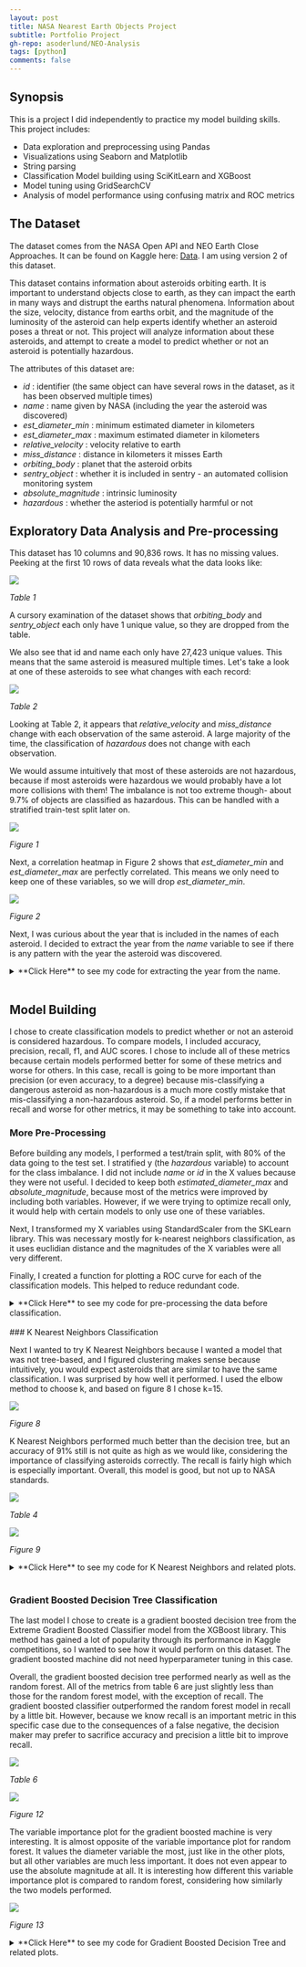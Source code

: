```yaml
---
layout: post
title: NASA Nearest Earth Objects Project
subtitle: Portfolio Project
gh-repo: asoderlund/NEO-Analysis
tags: [python]
comments: false
---
```

## Synopsis
This is a project I did independently to practice my model building skills. This project includes:
- Data exploration and preprocessing using Pandas
- Visualizations using Seaborn and Matplotlib 
- String parsing
- Classification Model building using SciKitLearn and XGBoost
- Model tuning using GridSearchCV
- Analysis of model performance using confusing matrix and ROC metrics

## The Dataset
The dataset comes from the NASA Open API and NEO Earth Close Approaches. It can be found on Kaggle here: [Data](https://www.kaggle.com/datasets/sameepvani/nasa-nearest-earth-objects). I am using version 2 of this dataset.

This dataset contains information about asteroids orbiting earth. It is important to understand objects close to earth, as they can impact the earth in many ways and distrupt the earths natural phenomena. Information about the size, velocity, distance from earths orbit, and the magnitude of the luminosity of the asteroid can help experts identify whether an asteroid poses a threat or not. This project will analyze information about these asteroids, and attempt to create a model to predict whether or not an asteroid is potentially hazardous.

The attributes of this dataset are: 
- *id* : identifier (the same object can have several rows in the dataset, as it has been observed multiple times)
- *name* : name given by NASA (including the year the asteroid was discovered)
- *est_diameter_min* : minimum estimated diameter in kilometers
- *est_diameter_max* : maximum estimated diameter in kilometers
- *relative_velocity* : velocity relative to earth
- *miss_distance* : distance in kilometers it misses Earth
- *orbiting_body* : planet that the asteroid orbits
- *sentry_object* : whether it is included in sentry - an automated collision monitoring system
- *absolute_magnitude* : intrinsic luminosity
- *hazardous* : whether the asteriod is potentially harmful or not

## Exploratory Data Analysis and Pre-processing
This dataset has 10 columns and 90,836 rows. It has no missing values. Peeking at the first 10 rows of data reveals what the data looks like:

![](./asoderlund/images/table1.png)

_Table 1_


A cursory examination of the dataset shows that *orbiting_body* and *sentry_object* each only have 1 unique value, so they are dropped from the table.

We also see that id and name each only have 27,423 unique values. This means that the same asteroid is measured multiple times. Let's take a look at one of these asteroids to see what changes with each record:

![](./images/table2.png)

_Table 2_

Looking at Table 2, it appears that *relative_velocity* and *miss_distance* change with each observation of the same asteroid. A large majority of the time, the classification of *hazardous* does not change with each observation.

We would assume intuitively that most of these asteroids are not hazardous, because if most asteroids were hazardous we would probably have a lot more collisions with them! The imbalance is not too extreme though- about 9.7% of objects are classified as hazardous. This can be handled with a stratified train-test split later on.

![](./images/fig1.png)

_Figure 1_

Next, a correlation heatmap in Figure 2 shows that *est_diameter_min* and *est_diameter_max* are perfectly correlated. This means we only need to keep one of these variables, so we will drop *est_diameter_min*.

![](./images/fig2.png)

_Figure 2_

Next, I was curious about the year that is included in the names of each asteroid. I decided to extract the year from the *name* variable to see if there is any pattern with the year the asteroid was discovered.

<details><summary markdown="span">**Click Here** to see my code for extracting the year from the name.</summary>
```python
df[['drop','temp']]=df.name.str.split('(',expand=True)
df.drop(columns='drop',inplace=True)

def get_year(x):
    return x.strip()[0:x.strip().index(' ')]
df['year']=df['temp'].apply(get_year)

df.drop(columns='temp', inplace=True)

df.loc[df.year=='A911','year']='1911' 
df.loc[df.year=='6743','year']='1960'
df.loc[df.year=='A898','year']='1898'
df.loc[df.year=='6344','year']='1960'
df.loc[df.year=='A924','year']='1924'
df.loc[df.year=='A/2019','year']='2019'
df.loc[df.year=='4788','year']='1960'
  
df.year=df.year.astype(int)
```
</details>
<br/>
To see if there is any pattern, I created boxplots for hazardous and non-hazardous asteroids based on the year. Based on the boxplots in figure 3, hazardous objects were mostly discovered between around 2002 to before 2020. There were many non-hazardous objects discovered pre-1980s. 

Possible reasons why hazardous objects were not discovered until more recently could be that hazardous asteroids tend to be farther away (as we will discover from figure 5), and it is possible that older equipment could not detect asteroids that are further away from earth as well. Another possible reason is that hazardous objects tend to have a lower absolute magnitude (also infered from figure 5), or luminosity, making them even harder to detect with older equipment.

![](./images/fig3.png)

_Figure 3_


## Univariate and Bivariate Analysis
To perform univariate and bivariate analysis, I began by extracting the numerical columns, not including id. 

First I checked the distribution of the variables, shown in figure 4. First, notice that the distribution for estimated maximum diameter is highly positively skewed with sharp spike on the left, indicating the presence of outliers. Relative velocity has a positive skew, so most asteroids are moving more slowly. The distance from earth, *miss_distance*, seems to be relatively uniform throughout the data, with a bit of a spike at 0. Finally, we see that most observations of asteroids were recorded after 1990, so data from before 1990 might not be as useful.

![](./images/fig4.png)

_Figure 4_

For bivariate analysis, I started with a pairs plot that is colored by *hazardous* classification (figure 5). There are a lot of interesting patterns revealed by these plots. 

First, the distributions along the diagonal are interesting because they add more information to our univariate analysis concerning the classification of asteroids as hazardous. From the relative velocity distribution, it seems that hazardous asteroids move slightly faster than non-hazardous ones. From the distributions of *miss_distance* and *absolute_magnitude*, we see that hazardous asteroids actually tend to be further away from earth, which is counter-intuitive. There is also a very clear correlation between *est_diameter_max* and *absolute_magnitude*, so it may be beneficial to only include one of these variables for certain models.

![](./images/fig5.png)

_Figure 5_

<details><summary markdown="span">**Click Here** to see my code for univariate and bivariate analysis.</summary>
```python
num_cols = ["est_diameter_max", "relative_velocity", "miss_distance", "absolute_magnitude","year"]

rows=2
cols=3
count=1
plt.rcParams['figure.figsize']=[15,9]
for i in num_cols:
    plt.subplot(rows,cols,count)
    sns.distplot(df[i], color='c')
    count+=1
plt.suptitle('Distributions of Numerical Variables')
plt.show()

sns.pairplot(df[num_cols+['hazardous']],hue = 'hazardous')
```
</details>
<br/>

## Model Building

I chose to create classification models to predict whether or not an asteroid is considered hazardous. To compare models, I included accuracy, precision, recall, f1, and AUC scores. I chose to include all of these metrics because certain models performed better for some of these metrics and worse for others. In this case, recall is going to be more important than precision (or even accuracy, to a degree) because mis-classifying a dangerous asteroid as non-hazardous is a much more costly mistake that mis-classifying a non-hazardous asteroid. So, if a model performs better in recall and worse for other metrics, it may be something to take into account.

### More Pre-Processing

Before building any models, I performed a test/train split, with 80% of the data going to the test set. I stratified y (the *hazardous* variable) to account for the class imbalance. I did not include *name* or *id* in the X values because they were not useful. I decided to keep both *estimated_diameter_max* and *absolute_magnitude*, because most of the metrics were improved by including both variables. However, if we were trying to optimize recall only, it would help with certain models to only use one of these variables. 

Next, I transformed my X variables using StandardScaler from the SKLearn library. This was necessary mostly for k-nearest neighbors classification, as it uses euclidian distance and the magnitudes of the X variables were all very different. 

Finally, I created a function for plotting a ROC curve for each of the classification models. This helped to reduce redundant code. 

<details><summary markdown="span">**Click Here** to see my code for pre-processing the data before classification.</summary>
```python
X = df.drop(["id","name","hazardous"], axis=1)
y = df.hazardous.astype(int)
    
X_train, X_test, y_train, y_test = train_test_split(X,y, test_size = 0.2, random_state = 0, stratify=y)
    
sc=StandardScaler()
X_train_scaled=pd.DataFrame(sc.fit_transform(X_train))
X_test_scaled=pd.DataFrame(sc.transform(X_test))
    
def roc_curve_plot(y_test, y_scores, method):
    fpr, tpr, threshold = roc_curve(y_test, y_scores[:, 1])
    roc_auc = auc(fpr, tpr)
    plt.plot(fpr, tpr, 'b', label = 'AUC = %0.2f' % roc_auc)
    plt.legend()
    plt.plot([0, 1], [0, 1],'r--')
    plt.ylabel('True Positive Rate')
    plt.xlabel('False Positive Rate')
    plt.title('ROC Curve of ' + method)
    plt.rcParams['figure.figsize']=[6,5]
    plt.show()
    return roc_auc
```
</details>
<br/>

### Basic Decision Tree Classification
I knew the basic decision tree classifier would not be the most accurate, however I thought it would be a good starting point to compare our other models against. It is also a good way to get a basic idea of how important each variable is to the decision tree, and to compare an importance plot to our other tree methods. 

The decision tree ended up being too large to be especially helpful. The models scores are shown in table 3 below. I also plotted the ROC curve for the model, which shows that it is a decent model compared to a random model, but certainly not good enough for predicting hazardous asteroids.

![](./images/DTTable.png)

_Table 3_

![](./images/DTRoc.png)

_Figure 6_

I plotted the variable importance for all of the tree-based models. The importance for each variable is shown in figure 7. This decision tree model mainly uses the diameter to classify the objects, which is interesting because the diameter does not vary much between asteroids. The variables *miss_distance* and *relative_velocity* are also important variables in this tree, which makes sense with the correlations we saw in figure 5 between those two variables and the hazardous classification.

![](./images/DTVars.png)

_Figure 7_

<details><summary markdown="span">**Click Here** to see my code for the Decision Tree and related plots.</summary>
```python
DT = DecisionTreeClassifier()
tree = DT.fit(X_train_scaled, y_train)
DT_pred = DT.predict(X_test_scaled)
Acc_DT = round(accuracy_score(DT_pred, y_test), 4)
xgprec_DT, xgrec_DT, xgf_DT, support_DT = score(y_test, DT_pred)
precision_DT, recall_DT, f1_DT = round(xgprec_DT[0], 4), round(xgrec_DT[0],4), round(xgf_DT[0],4)
scores_DT = pd.DataFrame({
    'Metric': ['Accuracy', 'Precision', 'Recall', 'F1'],
    'Score': [Acc_DT, precision_DT, recall_DT, f1_DT]})
scores_DT
    
y_scores_DT = DT.predict_proba(X_test_scaled)
auc_DT = roc_curve_plot(y_test, y_scores_DT, 'Decision Tree')
    
feat_importances = pd.Series(DT.feature_importances_, index=X.columns)
feat_importances.plot(kind='barh', title='Variable Importance for Decision Tree',figsize=[5,3])
```
</details>
<br/>
### K Nearest Neighbors Classification

Next I wanted to try K Nearest Neighbors because I wanted a model that was not tree-based, and I figured clustering makes sense because intuitively, you would expect asteroids that are similar to have the same classification. I was surprised by how well it performed. I used the elbow method to choose k, and based on figure 8 I chose k=15. 

![](./images/KNNError.png)

_Figure 8_

K Nearest Neighbors performed much better than the decision tree, but an accuracy of 91% still is not quite as high as we would like, considering the importance of classifying asteroids correctly. The recall is fairly high which is especially important. Overall, this model is good, but not up to NASA standards.

![](./images/KNNTable.png)

_Table 4_

![](./images/KNNRoc.png)

_Figure 9_

<details><summary markdown="span">**Click Here** to see my code for K Nearest Neighbors and related plots.</summary>
```python
error_rates = []
for i in np.arange(1, 40):
    model = KNeighborsClassifier(n_neighbors = i)
    model.fit(X_train_scaled, y_train)
    predictions = model.predict(X_test_scaled)
    error_rates.append(np.mean(predictions != y_test))

plt.rcParams['figure.figsize']=[6,4]
plt.suptitle('Error Rates for k from 1 to 40')
plt.plot(error_rates)
    
KNN = KNeighborsClassifier(n_neighbors = 15)
KNN.fit(X_train_scaled, y_train)
KNN_pred = KNN.predict(X_test_scaled)
Acc_KNN = round(accuracy_score(KNN_pred, y_test), 4)
xgprec_KNN, xgrec_KNN, xgf_KNN, support_KNN = score(y_test, KNN_pred)
precision_KNN, recall_KNN, f1_KNN = round(xgprec_KNN[0], 4), round(xgrec_KNN[0],4), round(xgf_KNN[0],4)
scores_KNN = pd.DataFrame({
    'Metric': ['Accuracy', 'Precision', 'Recall', 'F1'],
    'Score': [Acc_KNN, precision_KNN, recall_KNN, f1_KNN]})
scores_KNN
    
y_scores_KNN = KNN.predict_proba(X_test_scaled)
auc_KNN = roc_curve_plot(y_test, y_scores_KNN, 'kNN')
```
</details>
<br/>

### Random Forest Classification

For the next model, I decided to try Random Forest to improve on the decision tree model. I knew this would perform better than the basic decision tree. Random Forest ended up having the best AUC, Accuracy, and F1 scores out of all the models I created.

Hyperparameter tuning using GridSearch showed that the default settings were sufficient, although recall can be improved slightly by using *max_depth=16* and *n_estimators= 256* for the models parameters. I decided to keep the default parameters to improve all other metrics. The accuracy for this model, shown in table 5, is close to 93%. This is the best accuracy I was able to get from any of the models. The AUC is also very high for this model, as shown in figure 10.

![](./images/RFTable.png)

_Table 5_

![](./images/RFRoc.png)

_Figure 10_

Finally, I wanted to see the variable importance plot for random forest, shown in figure 11. I found it very interesting that all the variables are very close to each other in importance. The diameter and miss distance variables are still both the most important, but relative velocity and absolute magnitude are still very important compared to the basic decision tree. 

![](./images/RFVars.png)

_Figure 11_

<details><summary markdown="span">**Click Here** to see my code for Random Forest and related plots.</summary>
```python
max_depth=[2, 8, 16]
n_estimators = [64, 128, 256]
param_grid = dict(max_depth=max_depth, n_estimators=n_estimators)
dfrst = RandomForestClassifier(n_estimators=n_estimators, max_depth=max_depth)
grid = GridSearchCV(estimator=dfrst, param_grid=param_grid, cv = 5)
grid_results = grid.fit(X_train_scaled, y_train)

print("Best: {0}, using {1}".format(grid_results.cv_results_['mean_test_score'], grid_results.best_params_))
    
RF = RandomForestClassifier()
RF.fit(X_train_scaled, y_train)
RF_pred = RF.predict(X_test_scaled)
Acc_RF = round(accuracy_score(RF_pred, y_test), 4)
xgprec_RF, xgrec_RF, xgf_RF, support_RF = score(y_test, RF_pred)
precision_RF, recall_RF, f1_RF = round(xgprec_RF[0], 4), round(xgrec_RF[0],4), round(xgf_RF[0],4)
scores_RF = pd.DataFrame({
    'Metric': ['Accuracy', 'Precision', 'Recall', 'F1'],
    'Score': [Acc_RF, precision_RF, recall_RF, f1_RF]})
scores_RF
    
y_scores_RF = RF.predict_proba(X_test_scaled)
auc_RF = roc_curve_plot(y_test, y_scores_RF, 'Random Forest')
    
feat_importances_RF = pd.Series(RF.feature_importances_, index=X.columns)
feat_importances_RF.nlargest(8).plot(kind='barh', title = 'Variable Importance for Random Forest', figsize=[5,3])
```
</details>
<br/>

### Gradient Boosted Decision Tree Classification

The last model I chose to create is a gradient boosted decision tree from the Extreme Gradient Boosted Classifier model from the XGBoost library. This method has gained a lot of popularity through its performance in Kaggle competitions, so I wanted to see how it would perform on this dataset. The gradient boosted machine did not need hyperparameter tuning in this case. 

Overall, the gradient boosted decision tree performed nearly as well as the random forest. All of the metrics from table 6 are just slightly less than those for the random forest model, with the exception of recall. The gradient boosted classifier outperformed the random forest model in recall by a little bit. However, because we know recall is an important metric in this specific case due to the consequences of a false negative, the decision maker may prefer to sacrifice accuracy and precision a little bit to improve recall.

![](./images/XGBTable.png)

_Table 6_

![](./images/XGBRoc.png)

_Figure 12_

The variable importance plot for the gradient boosted machine is very interesting. It is almost opposite of the variable importance plot for random forest. It values the diameter variable the most, just like in the other plots, but all other variables are much less important. It does not even appear to use the absolute magnitude at all. It is interesting how different this variable importance plot is compared to random forest, considering how similarly the two models performed.

![](./images/XGBVars.png)

_Figure 13_

<details><summary markdown="span">**Click Here** to see my code for Gradient Boosted Decision Tree and related plots.</summary>
```python
XGB = XGBClassifier()
XGB.fit(X_train_scaled, y_train)
XGB_pred = XGB.predict(X_test_scaled)
Acc_XGB = round(accuracy_score(XGB_pred, y_test),4)
xgprec_XGB, xgrec_XGB, xgf_XGB, support_XGB = score(y_test, XGB_pred)
precision_XGB, recall_XGB, f1_XGB = round(xgprec_XGB[0], 4), round(xgrec_XGB[0],4), round(xgf_XGB[0],4)
scores_XGB = pd.DataFrame({
    'Metric': ['Accuracy', 'Precision', 'Recall', 'F1'],
    'Score': [Acc_XGB, precision_XGB, recall_XGB, f1_XGB]})
scores_XGB
    
y_scores_XGB = XGB.predict_proba(X_test_scaled)
auc_XGB = roc_curve_plot(y_test, y_scores_XGB, 'Gradient Boosted Decision Tree')
    
feat_importances_XGB = pd.Series(XGB.feature_importances_, index=X.columns)
feat_importances_XGB.plot(kind='barh', title = 'Variable Importance for Gradient Boosted Tree', figsize=[5,3])
```
</details>
<br/>

# Final Results and Remarks

Overall, it is clear that both Random Forest classification and Gradient Boosted classification outperformed the Decision Tree and K Nearest Neighbors. I was very impressed with how accurate both the Random Forest and Gradient Boosted models were. They both had very high AUC, accuracy, and recall scores. As I've mentioned, recall is especially important in this case. Decision makers using these models would need to decide if the slight increase in recall for the Gradient Boosted model over the Random Forest model is worth sacrificing a little bit of accuracy and AUC. However, I believe either model would be a good choice.

![](./images/FinalTable.png)

_Table 7_

The variable importance plots revealed that the diameter of an asteroid is the main predictor of its danger. This is inutitive, but it is not obvious from the univariate and bivariate analyses. The importance plots also show that the distance from the earth (*miss_distance*) is also very important, although we learned from the bivariate analysis that the asteroids that are further away are actually more dangerous than the ones closer to earth. We also see from the variable importance plots that the year the asteroid was discovered does impact its hazard classification, possibly due to changing technology at NASA. 

I do feel this project was successful in creating fairly accurate and useful models to predict the danger an asteroid near earth poses. It revealed a lot of interesting facts about asteroids, and I would be interested in continuing to improve these models over time.


#### Thank you so much for reading my project. I appreciate your time. If you have any advice for improving this project, I would love to hear it! Please email me at ahowe615@gmail.com with any comments.

